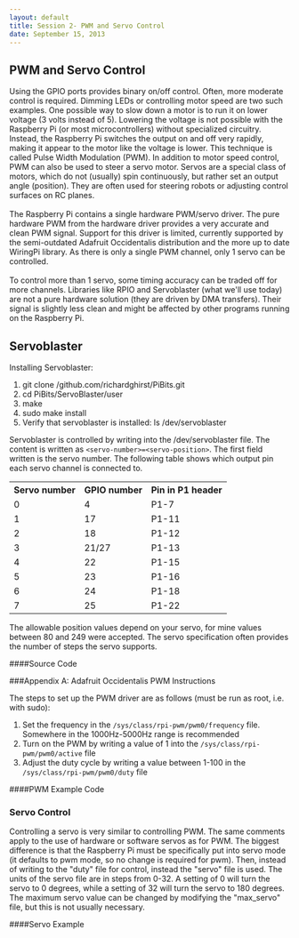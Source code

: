 ```yaml
---
layout: default
title: Session 2- PWM and Servo Control
date: September 15, 2013
---
```


## PWM and Servo Control
  Using the GPIO ports provides binary on/off control. Often, more moderate control is required. Dimming LEDs or controlling motor speed are two such examples. One possible way to slow down a motor is to run it on lower voltage (3 volts instead of 5). Lowering the voltage is not possible with the Raspberry Pi (or most microcontrollers) without specialized circuitry. Instead, the Raspberry Pi switches the output on and off very rapidly, making it appear to the motor like the voltage is lower. This technique is called Pulse Width Modulation (PWM). 
  In addition to motor speed control, PWM can also be used to steer a servo motor. Servos are a special class of motors, which do not (usually) spin continuously, but rather set an output angle (position). They are often used for steering robots or adjusting control surfaces on RC planes. 
<br/><br/>
  The Raspberry Pi contains a single hardware PWM/servo driver. The pure hardware PWM from the hardware driver provides a very accurate and clean PWM signal. Support for this driver is limited, currently supported by the semi-outdated Adafruit Occidentalis distribution and the more up to date WiringPi library. As there is only a single PWM channel, only 1 servo can be controlled. 
<br/><br/>
To control more than 1 servo, some timing accuracy can be traded off for more channels. Libraries like RPIO and Servoblaster (what we'll use today) are not a pure hardware solution (they are driven by DMA transfers). Their signal is slightly less clean and might be affected by other programs running on the Raspberry Pi.

## Servoblaster
Installing Servoblaster:<br/>
1. git clone /github.com/richardghirst/PiBits.git
2. cd PiBits/ServoBlaster/user
3. make
4. sudo make install
5. Verify that servoblaster is installed: ls /dev/servoblaster

Servoblaster is controlled by writing into the /dev/servoblaster file. The content is written as `<servo-number>=<servo-position>`. The first field written is the servo number. The following table shows which output pin each servo channel is connected to. 
<table>
<tr><th>Servo number</th><th>GPIO number</th><th>Pin in P1 header</th></tr>    
<tr><td>0</td><td>4</td><td>P1-7</td></tr>     
<tr><td>1</td><td>17</td><td>P1-11</td></tr>
<tr><td>2</td><td>18</td><td>P1-12</td></tr> 
<tr><td>3</td><td>21/27</td><td>P1-13</td></tr>  
<tr><td>4</td><td>22</td><td>P1-15</td></tr>  
<tr><td>5</td><td>23</td><td>P1-16</td></tr>  
<tr><td>6</td><td>24</td><td>P1-18</td></tr> 
<tr><td>7</td><td>25</td><td>P1-22</td></tr>
</table>
The allowable position values depend on your servo, for mine values between 80 and 249 were accepted. The servo specification often provides the number of steps the servo supports. 

####Source Code
<script src="http://gist-it.appspot.com/github/raspberrypi-aa/raspberrypi-aa/blob/master/servoblaster-test.py"></script>

###Appendix A: Adafruit Occidentalis PWM Instructions

The steps to set up the PWM driver are as follows (must be run as root, i.e. with sudo):

1. Set the frequency in the `/sys/class/rpi-pwm/pwm0/frequency` file. Somewhere in the 1000Hz-5000Hz range is recommended
2. Turn on the PWM by writing a value of 1 into the `/sys/class/rpi-pwm/pwm0/active` file
3. Adjust the duty cycle by writing a value between 1-100 in the `/sys/class/rpi-pwm/pwm0/duty` file

####PWM Example Code
<script src="http://gist-it.appspot.com/github/raspberrypi-aa/raspberrypi-aa/blob/master/RaspberryPi_Toolbox/pwm_test.py?footer=0"></script>


### Servo Control
Controlling a servo is very similar to controlling PWM. The same comments apply to the use of hardware or software servos as for PWM. The biggest difference is that the Raspberry Pi must be specifically put into servo mode (it defaults to pwm mode, so no change is required for pwm). Then, instead of writing to the "duty" file for control, instead the "servo" file is used. The units of the servo file are in steps from 0-32. A setting of 0 will turn the servo to 0 degrees, while a setting of 32 will turn the servo to 180 degrees. The maximum servo value can be changed by modifying the "max_servo" file, but this is not usually necessary.

####Servo Example
<script src="http://gist-it.appspot.com/github/raspberrypi-aa/raspberrypi-aa/blob/master/RaspberryPi_Toolbox/servo_test.py"></script>